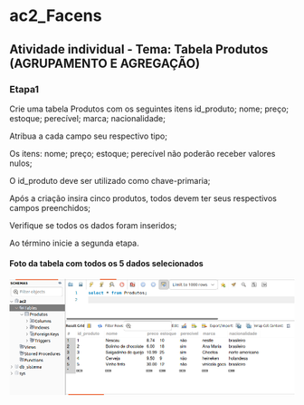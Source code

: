 # ac2_Facens
## Atividade individual - Tema: Tabela Produtos (AGRUPAMENTO E AGREGAÇÃO)

### Etapa1

Crie uma tabela Produtos com os seguintes itens id_produto; nome; preço; estoque; perecível; marca; nacionalidade;

Atribua a cada campo seu respectivo tipo;

Os itens: nome; preço; estoque; perecível não poderão receber valores nulos;

O id_produto deve ser utilizado como chave-primaria;

Após a criação insira cinco produtos, todos devem ter seus respectivos campos preenchidos;

Verifique se todos os dados foram inseridos;

Ao término inicie a segunda etapa.

#### Foto da tabela com todos os 5 dados selecionados
![Foto verificação](mostrar_os_produtos.png)
